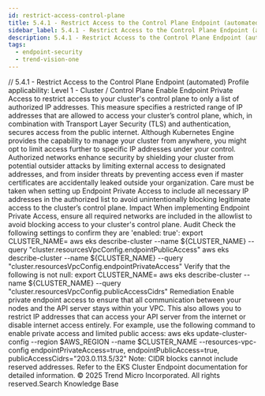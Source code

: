 ```yaml
---
id: restrict-access-control-plane
title: 5.4.1 - Restrict Access to the Control Plane Endpoint (automated)
sidebar_label: 5.4.1 - Restrict Access to the Control Plane Endpoint (automated)
description: 5.4.1 - Restrict Access to the Control Plane Endpoint (automated)
tags:
  - endpoint-security
  - trend-vision-one
---
```


/*<![CDATA[*/ $('#title').html($('meta[name=map-description]').attr('content')); /*]]>*/ 5.4.1 - Restrict Access to the Control Plane Endpoint (automated) Profile applicability: Level 1 - Cluster / Control Plane Enable Endpoint Private Access to restrict access to your cluster's control plane to only a list of authorized IP addresses. This measure specifies a restricted range of IP addresses that are allowed to access your cluster’s control plane, which, in combination with Transport Layer Security (TLS) and authentication, secures access from the public internet. Although Kubernetes Engine provides the capability to manage your cluster from anywhere, you might opt to limit access further to specific IP addresses under your control. Authorized networks enhance security by shielding your cluster from potential outsider attacks by limiting external access to designated addresses, and from insider threats by preventing access even if master certificates are accidentally leaked outside your organization. Care must be taken when setting up Endpoint Private Access to include all necessary IP addresses in the authorized list to avoid unintentionally blocking legitimate access to the cluster’s control plane. Impact When implementing Endpoint Private Access, ensure all required networks are included in the allowlist to avoid blocking access to your cluster's control plane. Audit Check the following settings to confirm they are 'enabled: true': export CLUSTER_NAME=<your cluster name> aws eks describe-cluster --name ${CLUSTER_NAME} --query "cluster.resourcesVpcConfig.endpointPublicAccess" aws eks describe-cluster --name ${CLUSTER_NAME} --query "cluster.resourcesVpcConfig.endpointPrivateAccess" Verify that the following is not null: export CLUSTER_NAME=<your cluster name> aws eks describe-cluster --name ${CLUSTER_NAME} --query "cluster.resourcesVpcConfig.publicAccessCidrs" Remediation Enable private endpoint access to ensure that all communication between your nodes and the API server stays within your VPC. This also allows you to restrict IP addresses that can access your API server from the internet or disable internet access entirely. For example, use the following command to enable private access and limited public access: aws eks update-cluster-config --region $AWS_REGION --name $CLUSTER_NAME --resources-vpc-config endpointPrivateAccess=true, endpointPublicAccess=true, publicAccessCidrs="203.0.113.5/32" Note: CIDR blocks cannot include reserved addresses. Refer to the EKS Cluster Endpoint documentation for detailed information. © 2025 Trend Micro Incorporated. All rights reserved.Search Knowledge Base